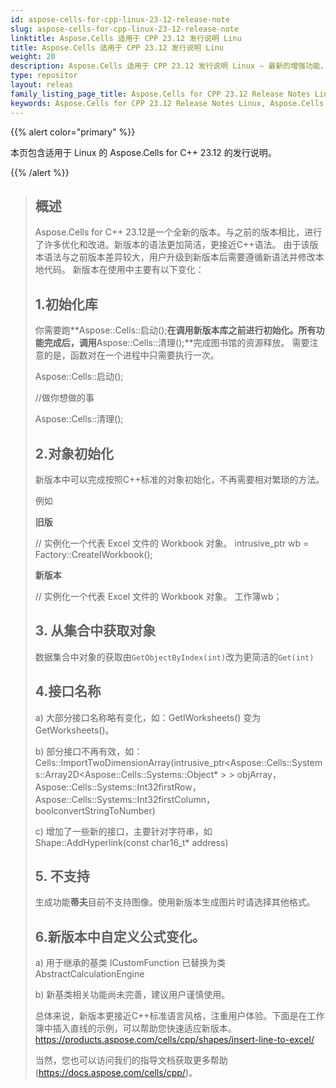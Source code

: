 ```yaml
---
id: aspose-cells-for-cpp-linux-23-12-release-note
slug: aspose-cells-for-cpp-linux-23-12-release-note
linktitle: Aspose.Cells 适用于 CPP 23.12 发行说明 Linu
title: Aspose.Cells 适用于 CPP 23.12 发行说明 Linu
weight: 20
description: Aspose.Cells 适用于 CPP 23.12 发行说明 Linux – 最新的增强功能、新功能和修复
type: repositor
layout: releas
family_listing_page_title: Aspose.Cells for CPP 23.12 Release Notes Linu
keywords: Aspose.Cells for CPP 23.12 Release Notes Linux, Aspose.Cells for CPP 23.12 Linux updates and fixe
---
```

{{% alert color="primary" %}}

本页包含适用于 Linux 的 Aspose.Cells for C++ 23.12 的发行说明。

{{% /alert %}}

> ## 概述
> Aspose.Cells for C++ 23.12是一个全新的版本。与之前的版本相比，进行了许多优化和改进。新版本的语法更加简洁，更接近C++语法。
> 由于该版本语法与之前版本差异较大，用户升级到新版本后需要遵循新语法并修改本地代码。
> 新版本在使用中主要有以下变化：
>
> ## 1.初始化库
>
> 你需要跑**Aspose::Cells::启动();**在调用新版本库之前进行初始化。所有功能完成后，调用**Aspose::Cells::清理();**完成图书馆的资源释放。
> 需要注意的是，函数对在一个进程中只需要执行一次。
>
> Aspose::Cells::启动();
>     
> //做你想做的事
>     
> Aspose::Cells::清理();
>
> ## 2.对象初始化
>
> 新版本中可以完成按照C++标准的对象初始化，不再需要相对繁琐的方法。
> 
> 例如
> 
>    **旧版**
>
> // 实例化一个代表 Excel 文件的 Workbook 对象。
> intrusive_ptr<IWorkbook> wb = Factory::CreateIWorkbook();
>
>    **新版本**
>
> // 实例化一个代表 Excel 文件的 Workbook 对象。
> 工作簿wb；
>
> ## 3. 从集合中获取对象
> 数据集合中对象的获取由`GetObjectByIndex(int)`改为更简洁的`Get(int)`
>
> ## 4.接口名称
> 
> a) 大部分接口名称略有变化，如：GetIWorksheets() 变为 GetWorksheets()。
>
> b) 部分接口不再有效，如：Cells::ImportTwoDimensionArray(intrusive_ptr<Aspose::Cells::Systems::Array2D<Aspose::Cells::Systems::Object* > > objArray，Aspose::Cells::Systems::Int32firstRow，Aspose::Cells::Systems::Int32firstColumn，boolconvertStringToNumber)
>
> c) 增加了一些新的接口，主要针对字符串，如Shape::AddHyperlink(const char16_t* address)
>
> ## 5. 不支持
>
> 生成功能**蒂夫**目前不支持图像。使用新版本生成图片时请选择其他格式。
>
> ## 6.新版本中自定义公式变化。
>
> a) 用于继承的基类 ICustomFunction 已替换为类 AbstractCalculationEngine
>
> b) 新基类相关功能尚未完善，建议用户谨慎使用。
>
> 总体来说，新版本更接近C++标准语言风格，注重用户体验。下面是在工作簿中插入直线的示例，可以帮助您快速适应新版本。
> https://products.aspose.com/cells/cpp/shapes/insert-line-to-excel/
>
> 当然，您也可以访问我们的指导文档获取更多帮助(https://docs.aspose.com/cells/cpp/)。

